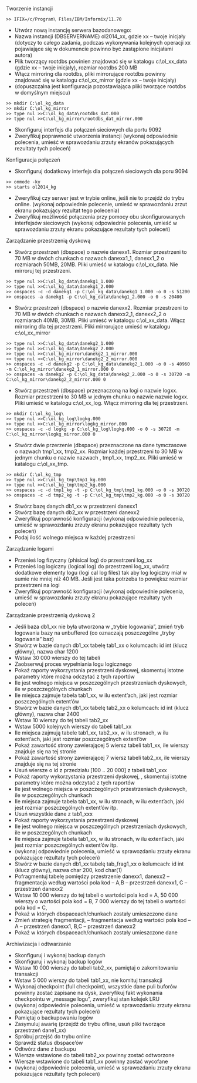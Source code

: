 Tworzenie instancji

	>> IFIX=/c/Program\ Files/IBM/Informix/11.70

   * Utwórz nową instancję serwera bazodanowego:
   * Nazwa instancji (DBSERVERNAME) ol2014_xx, gdzie xx – twoje inicjały (dotyczy to całego zadania, podczas wykonywania kolejnych operacji xx pojawiające się w dokumencie powinno być zastąpione inicjałami autora)
   * Plik tworzący rootdbs powinien znajdować się w katalogu c:\ol_xx_data (gdzie xx – twoje inicjały), rozmiar rootdbs 200 MB
   * Włącz mirroring dla rootdbs, pliki mirrorujące rootdbs powinny znajdować się w katalogu c:\ol_xx_mirror (gdzie xx – twoje inicjały)
   * (dopuszczalna jest konfiguracja pozostawiająca pliki tworzące rootdbs w domyślnym miejscu)

	>> mkdir C:\ol_kg_data
	>> mkdir C:\ol_kg_mirror
	>> type nul >>C:\ol_kg_data\rootdbs_dat.000
	>> type nul >>C:\ol_kg_mirror\rootdbs_dat_mirror.000

   * Skonfiguruj interfejs dla połączeń sieciowych dla portu 9092
   * Zweryfikuj poprawność utworzenia instancji (wykonaj odpowiednie polecenia, umieść w sprawozdaniu zrzuty ekranów pokazujących rezultaty tych poleceń)

Konfiguracja połączeń

   * Skonfiguruj dodatkowy interfejs dla połączeń sieciowych dla poru 9094

	>> onmode -ky
	>> starts ol2014_kg

   * Zweryfikuj czy serwer jest w trybie online, jeśli nie to przejdź do trybu online. (wykonaj odpowiednie polecenie, umieść w sprawozdaniu zrzut ekranu pokazujący rezultat tego polecenia)
   * Zweryfikuj możliwość połączenia przy pomocy obu skonfigurowanych interfejsów sieciowych (wykonaj odpowiednie polecenia, umieść w sprawozdaniu zrzuty ekranu pokazujące rezultaty tych poleceń)

Zarządzanie przestrzenią dyskową

   * Stwórz przestrzeń (dbspace) o nazwie danexx1. Rozmiar przestrzeni to 70 MB w dwóch chunkach o nazwach danexx1_1, danexx1_2 o rozmiarach 50MB, 20MB. Pliki umieść w katalogu c:\ol_xx_data. Nie mirroruj tej przestrzeni.

	>> type nul >>C:\ol_kg_data\danekg1_1.000
	>> type nul >>C:\ol_kg_data\danekg1_2.000
	>> onspaces -c -d danekg1 -p C:\ol_kg_data\danekg1_1.000 -o 0 -s 51200
	>> onspaces -a danekg1 -p C:\ol_kg_data\danekg1_2.000 -o 0 -s 20400

   * Stwórz przestrzeń (dbspace) o nazwie danexx2. Rozmiar przestrzeni to 70 MB w dwóch chunkach o nazwach danexx2_1, danexx2_2 o rozmiarach 40MB, 30MB. Pliki umieść w katalogu c:\ol_xx_data. Włącz mirroring dla tej przestrzeni. Pliki mirrorujące umieść w katalogu c:\ol_xx_mirror

	>> type nul >>C:\ol_kg_data\danekg2_1.000
	>> type nul >>C:\ol_kg_data\danekg2_2.000
	>> type nul >>C:\ol_kg_mirror\danekg2_1_mirror.000
	>> type nul >>C:\ol_kg_mirror\danekg2_2_mirror.000
	>> onspaces -c -d danekg2 -p C:\ol_kg_data\danekg2_1.000 -o 0 -s 40960 -m C:\ol_kg_mirror\danekg2_1_mirror.000 0
	>> onspaces -a danekg2 -p C:\ol_kg_data\danekg2_2.000 -o 0 -s 30720 -m C:\ol_kg_mirror\danekg2_2_mirror.000 0

   * Stwórz przestrzeń (dbspace) przeznaczoną na logi o nazwie logxx. Rozmiar przestrzeni to 30 MB w jednym chunku o nazwie nazwie logxx. Pliki umieść w katalogu c:\ol_xx_log. Włącz mirroring dla tej przestrzeni.

	>> mkdir C:\ol_kg_log\
	>> type nul >>C:\ol_kg_log\logkg.000
	>> type nul >>C:\ol_kg_mirror\logkg_mirror.000
	>> onspaces -c -d logkg -p C:\ol_kg_log\logkg.000 -o 0 -s 30720 -m C:\ol_kg_mirror\logkg_mirror.000 0

   * Stwórz dwie przerzenie (dbspace) przeznaczone na dane tymczasowe o nazwach tmp1_xx, tmp2_xx. Rozmiar każdej przestrzeni to 30 MB w jednym chunku o nazwie nazwach , tmp1_xx, tmp2_xx. Pliki umieść w katalogu c:\ol_xx_tmp.

	>> mkdir C:\ol_kg_tmp
	>> type nul >>C:\ol_kg_tmp\tmp1_kg.000
	>> type nul >>C:\ol_kg_tmp\tmp2_kg.000
	>> onspaces -c -d tmp1_kg -t -p C:\ol_kg_tmp\tmp1_kg.000 -o 0 -s 30720
	>> onspaces -c -d tmp2_kg -t -p C:\ol_kg_tmp\tmp2_kg.000 -o 0 -s 30720

   * Stwórz bazę danych db1_xx w przestrzeni danexx1
   * Stwórz bazę danych db2_xx w przestrzeni danexx2
   * Zweryfikuj poprawność konfiguracji (wykonaj odpowiednie polecenia, umieść w sprawozdaniu zrzuty ekranu pokazujące rezultaty tych poleceń)
   * Podaj ilość wolnego miejsca w każdej przestrzeni

 Zarządzanie logami

   * Przenieś log fizyczny (phisical log) do przestrzeni log_xx
   * Przenieś log logiczny (logical log) do przestrzeni log_xx, utwórz dodatkowe elementy logu (logi cal log files) tak aby log logiczny miał w sumie nie mniej niż 40 MB. Jeśli jest taka potrzeba to powiększ rozmiar przestrzeni na logi
   * Zweryfikuj poprawność konfiguracji (wykonaj odpowiednie polecenia, umieść w sprawozdaniu zrzuty ekranu pokazujące rezultaty tych poleceń)

Zarządzanie przestrzenią dyskową 2

   * Jeśli baza db1_xx nie była utworzona w „trybie logowania”, zmień tryb logowania bazy na unbuffered (co oznaczają poszczególne „tryby logowania” baz)
   * Stwórz w bazie danych db1_xx tabelę tab1_xx o kolumcach: id int (klucz główny), nazwa char 1200
   * Wstaw 30 000 wierszy do tej tabeli
   * Zaobserwuj proces wypełniania logu logicznego
   * Pokaż raporty wykorzystania przestrzeni dyskowej, skomentuj istotne parametry które można odczytać z tych raportów
   * Ile jest wolnego miejsca w poszczególnych przestrzeniach dyskowych, ile w poszczególnych chunkach
   * Ile miejsca zajmuje tabela tab1_xx, w ilu extent’ach, jaki jest rozmiar poszczególnych extent’ów
   * Stwórz w bazie danych db1_xx tabelę tab2_xx o kolumcach: id int (klucz główny), nazwa char 2400
   * Wstaw 10 wierszy do tej tabeli tab2_xx
   * Wstaw 5000 kolejnych wierszy do tabeli tab1_xx
   * Ile miejsca zajmują tabele tab1_xx, tab2_xx, w ilu stronach, w ilu extent’ach, jaki jest rozmiar poszczególnych extent’ów
   * Pokaż zawartość strony zawierającej 5 wiersz tabeli tab1_xx, ile wierszy znajduje się na tej stronie
   * Pokaż zawartość strony zawierającej 7 wiersz tabeli tab2_xx, ile wierszy znajduje się na tej stronie
   * Usuń wiersze o id z przedziału [100 .. 20 000] z tabeli tab1_xxx 
   * Pokaż raporty wykorzystania przestrzeni dyskowej, , skomentuj istotne parametry które można odczytać z tych raportów
   * Ile jest wolnego miejsca w poszczególnych przestrzeniach dyskowych, ile w poszczególnych chunkach
   * Ile miejsca zajmuje tabela tab1_xx, w ilu stronach, w ilu extent’ach, jaki jest rozmiar poszczególnych extent’ów itp.
   * Usuń wszystkie dane z tab1_xxx
   * Pokaż raporty wykorzystania przestrzeni dyskowej
   * Ile jest wolnego miejsca w poszczególnych przestrzeniach dyskowych, ile w poszczególnych chunkach
   * Ile miejsca zajmuje tabela tab1_xx, w ilu stronach, w ilu extent’ach, jaki jest rozmiar poszczególnych extent’ów itp.
   * (wykonaj odpowiednie polecenia, umieść w sprawozdaniu zrzuty ekranu pokazujące rezultaty tych poleceń)
   * Stwórz w bazie danych db1_xx tabelę tab_frag1_xx o kolumcach: id int (klucz główny), nazwa char 200, kod char(1)
   * Pofragmentuj tabelę pomiędzy przestrzenie danexx1, danexx2 – fragmentacja według wartości pola kod – A,B – przestrzeń danexx1, C – przestrzeń danexx2
   * Wstaw 10 000 wierszy do tej tabeli o wartości pola kod = A, 50 000 wierszy o wartości pola kod = B, 7 000 wierszy do tej tabeli o wartości pola kod = C,
   * Pokaż w których dbspaceach/chunkach zostały umieszczone dane
   * Zmień strategię fragmentacji, – fragmentacja według wartości pola kod – A – przestrzeń danexx1, B,C – przestrzeń danexx2
   * Pokaż w których dbspaceach/chunkach zostały umieszczone dane

Archiwizacja i odtwarzanie

   * Skonfiguruj i wykonaj backup danych
   * Skonfiguruj i wykonaj backup logów
   * Wstaw 10 000 wierszy do tabeli tab2_xx, pamiętaj o zakomitowaniu transakcji
   * Wstaw 5 000 wierszy do tabeli tab1_xx, nie komituj transakcji
   * Wykonaj checkpoint (full checkpoint), wszystkie dane puli buforów powinny zostać zapisane na dysk, zweryfikuj fakt wykonania checkpointu w „message logu”, zweryfikuj stan kolejek LRU
   * (wykonaj odpowiednie polecenia, umieść w sprawozdaniu zrzuty ekranu pokazujące rezultaty tych poleceń)
   * Pamiętaj o backupowaniu logów
   * Zasymuluj awarię (przejdź do trybu ofline, usuń pliki tworzące przestrzeń dane1_xx)
   * Spróbuj przejść do trybu online
   * Sprawdź status dbspace’ów
   * Odtwórz dane z backupu
   * Wiersze wstawione do tabeli tab2_xx powinny zostać odtworzone
   * Wiersze wstawione do tabeli tab1_xx powinny zostać wycofane
   * (wykonaj odpowiednie polecenia, umieść w sprawozdaniu zrzuty ekranu pokazujące rezultaty tych poleceń)
